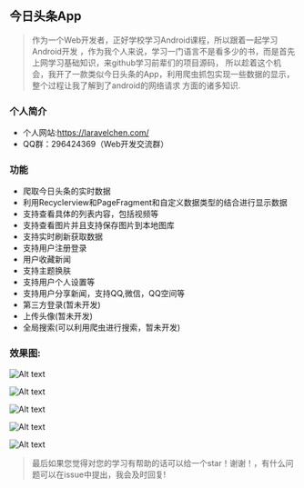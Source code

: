 ## 今日头条App
> 作为一个Web开发者，正好学校学习Android课程，所以跟着一起学习Android开发
，作为我个人来说，学习一门语言不是看多少的书，而是首先上网学习基础知识，来github学习前辈们的项目源码，
所以趁着这个机会，我开了一款类似今日头条的App，利用爬虫抓包实现一些数据的显示，整个过程让我了解到了android的网络请求
方面的诸多知识.

### 个人简介
- 个人网站:https://laravelchen.com/
- QQ群：296424369（Web开发交流群）

### 功能
- 爬取今日头条的实时数据
- 利用Recyclerview和PageFragment和自定义数据类型的结合进行显示数据
- 支持查看具体的列表内容，包括视频等
- 支持查看图片并且支持保存图片到本地图库
- 支持实时刷新获取数据
- 支持用户注册登录
- 用户收藏新闻
- 支持主题换肤
- 支持用户个人设置等
- 支持用户分享新闻，支持QQ,微信，QQ空间等
- 第三方登录(暂未开发)
- 上传头像(暂未开发)
- 全局搜索(可以利用爬虫进行搜索，暂未开发)

### 效果图:
![Alt text](https://github.com/LaravelChen/TouTiao/raw/master/image/home.gif)

![Alt text](https://github.com/LaravelChen/TouTiao/raw/master/image/other.gif)

![Alt text](https://github.com/LaravelChen/TouTiao/raw/master/image/login.gif)

![Alt text](https://github.com/LaravelChen/TouTiao/raw/master/image/info.gif)

![Alt text](https://github.com/LaravelChen/TouTiao/raw/master/image/logout.gif)

> 最后如果您觉得对您的学习有帮助的话可以给一个star！谢谢！，有什么问题可以在issue中提出，我会及时回复!





